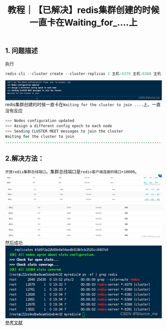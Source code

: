 ﻿---
layout: post
title: 教程｜【已解决】redis集群创建的时候一直卡在Waiting_for_....上
categories: [教程]
description: 【已解决】redis集群创建的时候一直卡在Waiting for the cluster to join ....上、一直没有反应
keywords: 教程, 服务器, redis
mermaid: false
sequence: false
flow: false
mathjax: false
mindmap: false
mindmap2: false
---


## 1. 问题描述
执行

```java
redis-cli --cluster create --cluster-replicas 1 主机:6379 主机:6380 主机:6381 主机:6389 主机:6390 主机:6391
```

![Alt Text](/images/posts/1a036ced1d174d26b9de5a4db602d72d.png)
redis集群创建的时候一直卡在`Waiting for the cluster to join ....`上、一直没有反应
```java
>>> Nodes configuration updated
>>> Assign a different config epoch to each node
>>> Sending CLUSTER MEET messages to join the cluster
Waiting for the cluster to join
.....................................................................................................................................................................................
```

## 2.解决方法：
`开放redis集群总线端口`。集群总线端口是`redis客户端连接的端口+10000`。
![Alt Text](/images/posts/f9608b46c1d04a5daca245bfcfe1dcdd.png)
![Alt Text](/images/posts/8224fe378aaf44a1bf67d03ce482cecd.png)
![Alt Text](/images/posts/3d3fdddfca3544e8b61e7441d1328620.png)
然后成功
![Alt Text](/images/posts/3ab94e42e3c743818ae88a8eefa7c478.png)
[参考文献](https://www.cnblogs.com/zhangdashuaige/p/16904912.html)

